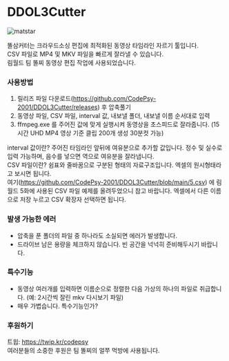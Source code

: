 # DDOL3Cutter
![matstar](https://user-images.githubusercontent.com/81800589/124090781-207ada00-da90-11eb-84e7-7c37bf11d4ab.png)

똘삼커터는 크라우드소싱 편집에 최적화된 동영상 타임라인 자르기 툴입니다.  
CSV 파일로 MP4 및 MKV 파일을 빠르게 잘라낼 수 있습니다.  
림월드 팀 똘찌 동영상 편집 작업에 사용되었습니다.  



### 사용방법
1. 릴리즈 파일 다운로드(https://github.com/CodePsy-2001/DDOL3Cutter/releases) 후 압축풀기
2. 동영상 파일, CSV 파일, interval 값, 내보낼 폴더, 내보낼 이름 순서대로 입력
3. ffmpeg.exe 를 주어진 값에 맞게 실행시켜 동영상을 초스피드로 잘라줍니다. (15시간 UHD MP4 영상 기준 클립 200개 생성 30분컷 가능)

interval 값이란? 주어진 타임라인 앞뒤에 여유분으로 추가할 값입니다. 정수 및 실수로 입력 가능하며, 음수를 넣으면 역으로 여유분을 잘라냅니다.  
CSV 파일이란? 쉼표와 줄바꿈으로 구분된 형태의 자료구조입니다. 엑셀의 원시형태라고 보시면 됩니다.  
여기(https://github.com/CodePsy-2001/DDOL3Cutter/blob/main/5.csv) 에 림월드 5화에 사용된 CSV 파일 예제를 올려두었으니 참고 바랍니다. 엑셀에서 다른 이름으로 저장 누르고 CSV 확장자 선택하면 됩니다.  



### 발생 가능한 에러
 - 압축을 푼 폴더의 파일 중 하나라도 소실되면 에러가 발생합니다.
 - 드라이브 남은 용량을 체크하지 않습니다. 빈 공간을 넉넉히 준비해두시기 바랍니다.



### 특수기능
 - 동영상 여러개를 입력하면 이름순으로 정렬한 다음 가상의 하나의 파일로 취급합니다. (예: 2시간씩 잘린 mkv 다시보기 파일)
 - 매우 가볍습니다. 특수기능인가?



### 후원하기
트윕: https://twip.kr/codepsy  
여러분들의 소중한 후원은 팀 똘찌의 얼쭈 먹방에 사용됩니다.
